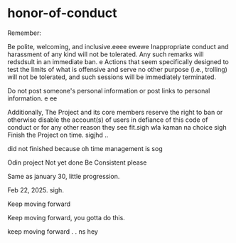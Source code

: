 # honor-of-conduct
Remember:

Be polite, welcoming, and inclusive.eeee
ewewe
Inappropriate conduct and harassment of any kind will not be tolerated. Any such remarks will redsdsult in an immediate ban.
e
Actions that seem specifically designed to test the limits of what is offensive and serve no other purpose (i.e., trolling) will not be tolerated, and such sessions will be immediately terminated.

Do not post someone's personal information or post links to personal information. e ee 

Additionally, The Project and its core members reserve the right to ban or otherwise disable the account(s) of users in defiance of this code of conduct or for any other reason they see fit.sigh
 wla kaman na choice
sigh
Finish the Project on time.  sigjhd
..

did not finished because oh time management is sog



Odin project
Not yet done
Be Consistent please

Same as january 30, little progression.

Feb 22, 2025. sigh.


Keep moving forward

Keep moving forward, you gotta do this.

keep moving forward . . ns
hey
